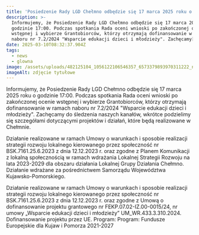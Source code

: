 ```yaml
---
title: 'Posiedzenie Rady LGD Chełmno odbędzie się 17 marca 2025 roku o godzinie 17:00'
description: >-
  Informujemy, że Posiedzenie Rady LGD Chełmno odbędzie się 17 marca 2025 roku o
  godzinie 17:00. Podczas spotkania Rada oceni wnioski po zakończonej ocenie
  wstępnej i wybierze Grantobiorców, którzy otrzymają dofinansowanie w ramach
  naboru nr 7.2/2024 "Wsparcie edukacji dzieci i młodzieży". Zachęcamy[...]
date: 2025-03-10T08:32:37.904Z
tags:
  - news
  - glowna
image: /assets/uploads/482125104_1056122106546357_6573379893970311222_n.jpg
imageAlt: zdjęcie tytułowe
---
```

Informujemy, że Posiedzenie Rady LGD Chełmno odbędzie się 17 marca 2025 roku o godzinie 17:00. Podczas spotkania Rada oceni wnioski po zakończonej ocenie wstępnej i wybierze Grantobiorców, którzy otrzymają dofinansowanie w ramach naboru nr 7.2/2024 "Wsparcie edukacji dzieci i młodzieży". Zachęcamy do śledzenia naszych kanałów, wkrótce podzielimy się szczegółami dotyczącymi projektów i działań, które będą realizowane w Chełmnie.



Działanie realizowane w ramach Umowy o warunkach i sposobie realizacji strategii rozwoju lokalnego kierowanego przez społeczność nr BSK.7161.25.6.2023 z dnia 12.12.2023 r. oraz zgodne z Planem Komunikacji z lokalną społecznością w ramach wdrażania Lokalnej Strategii Rozwoju na lata 2023-2029 dla obszaru działania Lokalnej Grupy Działania Chełmno. Działanie wdrażane za pośrednictwem Samorządu Województwa Kujawsko-Pomorskiego.

Działanie realizowane w ramach Umowy o warunkach i sposobie realizacji strategii rozwoju lokalnego kierowanego przez społeczność nr BSK.7161.25.6.2023 z dnia 12.12.2023 r. oraz zgodne z Umową o dofinansowanie projektu grantowego nr FEKP.07.02-IZ.00-0015/24, nr umowy „Wsparcie edukacji dzieci i młodzieży” UM_WR.433.3.310.2024. Dofinansowanie projektu przez UE. Program: Program: Fundusze Europejskie dla Kujaw i Pomorza 2021-2027
